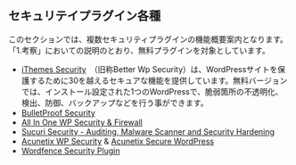## セキュリテイプラグイン各種

このセクションでは、複数セキュリティプラグインの機能概要案内となります。「1.考察」においての説明のとおり、無料プラグインを対象としています。

- [iThemes Security](https://wordpress.org/plugins/better-wp-security/)　（旧称Better Wp Security）は、WordPressサイトを保護するために30を越えるセキュアな機能を提供しています。無料バージョンでは、インストール設定された1つのWordPressで、脆弱箇所の不透明化、検出、防御、バックアップなどを行う事ができます。
- [BulletProof Security](https://wordpress.org/plugins/bulletproof-security/)
- [All In One WP Security & Firewall](https://ja.wordpress.org/plugins/all-in-one-wp-security-and-firewall/)
- [Sucuri Security - Auditing, Malware Scanner and Security Hardening](https://wordpress.org/plugins/sucuri-scanner/)
- [Acunetix WP Security](https://wordpress.org/plugins/wp-security-scan/) & [Acunetix Secure WordPress](https://wordpress.org/plugins/secure-wordpress/)
- [Wordfence Security Plugin](https://en-gb.wordpress.org/plugins/wordfence/)

